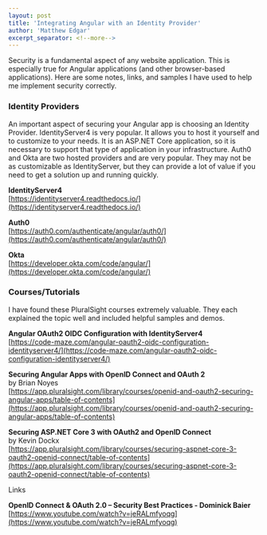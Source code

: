 ```yaml
---
layout: post
title: 'Integrating Angular with an Identity Provider'
author: 'Matthew Edgar'
excerpt_separator: <!--more-->
---
```


Security is a fundamental aspect of any website application. This is especially true for Angular applications (and other browser-based applications). Here are some notes, links, and samples I have used to help me implement security correctly. 

<!--more-->

### Identity Providers

An important aspect of securing your Angular app is choosing an Identity Provider. IdentityServer4 is very popular. It allows you to host it yourself and to customize to your needs. It is an ASP.NET Core application, so it is necessary to support that type of application in your infrastructure. Auth0 and Okta are two hosted providers and are very popular. They may not be as customizable as IdentityServer, but they can provide a lot of value if you need to get a solution up and running quickly.

**IdentityServer4**  
[https://identityserver4.readthedocs.io/](https://identityserver4.readthedocs.io/)

**Auth0**  
[https://auth0.com/authenticate/angular/auth0/](https://auth0.com/authenticate/angular/auth0/)

**Okta**  
[https://developer.okta.com/code/angular/](https://developer.okta.com/code/angular/)

### Courses/Tutorials

I have found these PluralSight courses extremely valuable. They each explained the topic well and included helpful samples and demos.

**Angular OAuth2 OIDC Configuration with IdentityServer4**  
[https://code-maze.com/angular-oauth2-oidc-configuration-identityserver4/](https://code-maze.com/angular-oauth2-oidc-configuration-identityserver4/)

**Securing Angular Apps with OpenID Connect and OAuth 2**  
by Brian Noyes  
[https://app.pluralsight.com/library/courses/openid-and-oauth2-securing-angular-apps/table-of-contents](https://app.pluralsight.com/library/courses/openid-and-oauth2-securing-angular-apps/table-of-contents)

**Securing ASP.NET Core 3 with OAuth2 and OpenID Connect**  
by Kevin Dockx  
[https://app.pluralsight.com/library/courses/securing-aspnet-core-3-oauth2-openid-connect/table-of-contents](https://app.pluralsight.com/library/courses/securing-aspnet-core-3-oauth2-openid-connect/table-of-contents)

Links

**OpenID Connect & OAuth 2.0 – Security Best Practices - Dominick Baier**  
[https://www.youtube.com/watch?v=jeRALmfyoqg](https://www.youtube.com/watch?v=jeRALmfyoqg)


